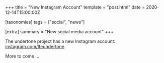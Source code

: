 +++
title = "New Instagram Account"
template = "post.html"
date = 2020-12-14T15:00:00Z

[taxonomies]
tags = ["social", "news"]

[extra]
summary = "New social media account"
+++

The undertone project has a new Instagram account: [instagram.com/lfeundertone](https://www.instagram.com/lfeundertone/).

More to come ...

